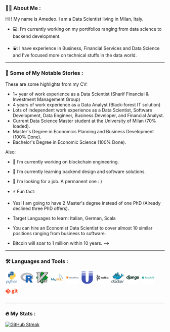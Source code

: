 ### :man_technologist: About Me :

Hi ! My name is Amedeo. I am a Data Scientist living in Milan, Italy.

- 💻: I’m currently working on my portifolios ranging from data science to backend development. 

- ⛲: I have experience in Business, Financial Services and Data Science and I've focused more on technical stuffs in the data world.

---
### 📑 Some of My Notable Stories :

These are some highlights from my CV:

- 1+ year of work experience as a Data Scientist (Sharif Financial & Investment Management Group)
- 4 years of work experience as a Data Analyst (Black-forest IT solution)
- Lots of independent work experience as a Data Scientist, Software Development, Data Engineer, Business Developer, and Financial Analyst.
- Current Data Science Master student at the University of Milan (70% loaded).
- Master's Degree in Economics Planning and Business Development (100% Done).
- Bachelor's Degree in Economic Science (100% Done).

Also:

- 🔭 I’m currently working on blockchain engineering. 
- 🌱 I’m currently learning backend design and software solutions.
- 👯 I’m looking for a job. A permanent one : )

- ⚡ Fun fact:
- Yes! I am going to have 2 Master's degree instead of one PhD (Already declined three PhD offers).
- Target Languages to learn: Italian, German, Scala

- You can hire an Economist Data Scientist to cover almost 10 similar positions ranging from business to software. 
- Bitcoin will soar to 1 million within 10 years.
-->

---
### :hammer_and_wrench: Languages and Tools :

<div>
    <img src="https://github.com/devicons/devicon/blob/master/icons/python/python-original-wordmark.svg" title="Python"  width="40" height="40"/>&nbsp;
    <img src="https://github.com/devicons/devicon/blob/master/icons/r/r-original.svg" title="R"  width="40" height="40"/>&nbsp;
    <img src="https://github.com/devicons/devicon/blob/master/icons/vim/vim-original.svg" title="vim"  width="40" height="40"/>&nbsp;
    <img src="https://github.com/devicons/devicon/blob/master/icons/mysql/mysql-original-wordmark.svg" title="MySQL"  width="40" height="40"/>&nbsp;
    <img src="https://github.com/devicons/devicon/blob/master/icons/tensorflow/tensorflow-original-wordmark.svg" title="Tensorflow"  width="40" height="40"/>&nbsp;
    <img src="https://github.com/devicons/devicon/blob/master/icons/unix/unix-original.svg" title="Unix"  width="40" height="40"/>&nbsp;
    <img src="https://github.com/devicons/devicon/blob/master/icons/apachekafka/apachekafka-original-wordmark.svg" title="Kakfa"  width="40" height="40"/>&nbsp;
    <img src="https://github.com/devicons/devicon/blob/master/icons/docker/docker-original-wordmark.svg" title="docker"  width="40" height="40"/>&nbsp;
    <img src="https://github.com/devicons/devicon/blob/master/icons/django/django-plain-wordmark.svg" title="django"  width="40" height="40"/>&nbsp;
    <img src="https://github.com/devicons/devicon/blob/master/icons/fastapi/fastapi-original-wordmark.svg" title="fastapi"  width="40" height="40"/>&nbsp;
    <img src="https://github.com/devicons/devicon/blob/master/icons/git/git-plain-wordmark.svg" title="git"  width="40" height="40"/>&nbsp;

---
### :fire: My Stats :
[![GitHub Streak](http://github-readme-streak-stats.herokuapp.com?user=hameddavodi&theme=dark&background=000000)](https://git.io/streak-stats)
  

